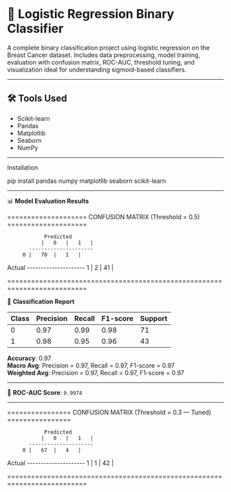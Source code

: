 # 🧠 Logistic Regression Binary Classifier
A complete binary classification project using logistic regression on the Breast Cancer dataset. Includes data preprocessing, model training, evaluation with confusion matrix, ROC-AUC, threshold tuning, and visualization ideal for understanding sigmoid-based classifiers.

---

## 🛠️ Tools Used
- Scikit-learn  
- Pandas  
- Matplotlib  
- Seaborn  
- NumPy  


---
Installation

pip install pandas numpy matplotlib seaborn scikit-learn

----

📊 **Model Evaluation Results**

==================== CONFUSION MATRIX (Threshold = 0.5) ====================

                Predicted
               |   0   |   1   |
           ---------------------
         0 |   70  |   1   |
Actual   ---------------------
         1 |   2   |   41  |

==========================================================================

🧾 **Classification Report**

| Class | Precision | Recall | F1-score | Support |
|-------|-----------|--------|----------|---------|
|   0   |   0.97    |  0.99  |   0.98   |   71    |
|   1   |   0.98    |  0.95  |   0.96   |   43    |

**Accuracy**: 0.97  
**Macro Avg**: Precision = 0.97, Recall = 0.97, F1-score = 0.97  
**Weighted Avg**: Precision = 0.97, Recall = 0.97, F1-score = 0.97  

---

🎯 **ROC-AUC Score**: `0.9974`

---

================ CONFUSION MATRIX (Threshold = 0.3 — Tuned) ================

                Predicted
               |   0   |   1   |
           ---------------------
         0 |   67  |   4   |
Actual   ---------------------
         1 |   1   |   42  |

==========================================================================
